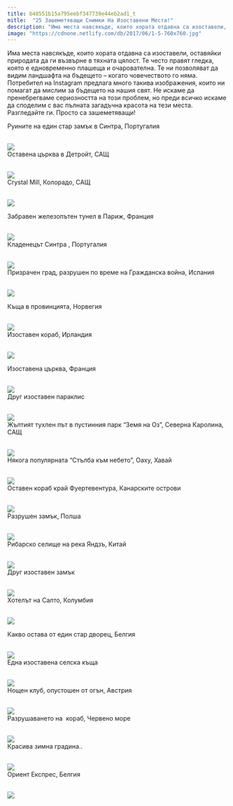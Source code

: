 ```yaml
---
title: b48551b15a795eebf347739e44eb2ad1_t
mitle:  "25 Зашеметяващи Снимки На Изоставени Места!"
description: "Има места навсякъде, които хората отдавна са изоставели, оставяйки природата да ги възвърне в тяхната цялост. Те често правят гледка, която е едновременно плашеща и"
image: "https://cdnone.netlify.com/db/2017/06/1-5-760x760.jpg"
---
```


 <p>Има места навсякъде, които хората отдавна са изоставели, оставяйки природата да ги възвърне в тяхната цялост. Те често правят гледка, която е едновременно плашеща и очарователна. Те ни позволяват да видим ландшафта на бъдещето – когато човечеството го няма. Потребител на Instagram предлага много такива изображения, които ни помагат да мислим за бъдещето на нашия свят. Не искаме да пренебрегваме сериозността на този проблем, но преди всичко искаме да споделим с вас пълната загадъчна красота на тези места. Разгледайте ги. Просто са зашеметяващи!</p>      <p> Руините на един стар замък в Синтра, Португалия</p> <p> <br/><img src="https://cdnone.netlify.com/db/2017/06/1-5-760x760.jpg"/><br/> Оставена църква в Детройт, САЩ</p> <p> <br/><img src="https://cdnone.netlify.com/db/2017/06/2-5-760x760.jpg"/><br/> Crystal Mill, Колорадо, САЩ</p>      <p> <br/><img src="https://cdnone.netlify.com/db/2017/06/3-6-760x760.jpg"/><br/></p> <p> Забравен железопътен тунел в Париж, Франция</p> <p> <br/><img src="https://cdnone.netlify.com/db/2017/06/4-6-760x760.jpg"/><br/> Кладенецът Синтра , Португалия</p> <p> <br/><img src="https://cdnone.netlify.com/db/2017/06/5-5-760x760.jpg"/><br/> Призрачен град, разрушен по време на Гражданска война, Испания</p>      <p> <br/><img src="https://cdnone.netlify.com/db/2017/06/6-6-760x760.jpg"/><br/></p> <p>Къща в провинцията, Норвегия</p> <p> <br/><img src="https://cdnone.netlify.com/db/2017/06/7-5-760x760.jpg"/><br/> Изоставен кораб, Ирландия</p> <p> <br/><img src="https://cdnone.netlify.com/db/2017/06/8-6-760x760.jpg"/><br/></p> <p> Изоставена църква, Франция</p> <p> <br/><img src="https://cdnone.netlify.com/db/2017/06/9-5-760x760.jpg"/><br/> Друг изоставен параклис</p>      <p> <br/><img src="https://cdnone.netlify.com/db/2017/06/10-5-760x760.jpg"/><br/> Жълтият тухлен път в пустинния парк “Земя на Оз”, Северна Каролина, САЩ</p> <p> <br/><img src="https://cdnone.netlify.com/db/2017/06/11-5-760x760.jpg"/><br/> Някога популярната “Стълба към небето”, Оаху, Хавай</p> <p> <br/><img src="https://cdnone.netlify.com/db/2017/06/12-5-760x760.jpg"/><br/> Оставен кораб край Фуертевентура, Канарските острови</p> <p> <br/><img src="https://cdnone.netlify.com/db/2017/06/13-5-760x635.jpg"/><br/> Разрушен замък, Полша</p>      <p> <br/><img src="https://cdnone.netlify.com/db/2017/06/14-4-760x760.jpg"/><br/> Рибарско селище на река Яндзъ, Китай</p> <p> <br/><img src="https://cdnone.netlify.com/db/2017/06/15-3-760x428.jpg"/><br/> Друг изоставен замък</p> <p> <br/><img src="https://cdnone.netlify.com/db/2017/06/16-2-760x760.jpg"/><br/> Хотелът на Салто, Колумбия</p> <p> <br/><img src="https://cdnone.netlify.com/db/2017/06/17-2-760x570.jpg"/><br/></p> <p> Какво остава от един стар дворец, Белгия</p> <p> <br/><img src="https://cdnone.netlify.com/db/2017/06/18-2-760x760.jpg"/><br/> Една изоставена селска къща</p> <p> <br/><img src="https://cdnone.netlify.com/db/2017/06/19-2-760x760.jpg"/><br/> Нощен клуб, опустошен от огън, Австрия</p> <p> <br/><img src="https://cdnone.netlify.com/db/2017/06/20-2-760x760.jpg"/><br/> Разрушаването на  кораб, Червено море</p> <p> <br/><img src="https://cdnone.netlify.com/db/2017/06/21-1-760x760.jpg"/><br/> Красива зимна градина..</p> <p> <br/><img src="https://cdnone.netlify.com/db/2017/06/22-1-760x760.jpg"/><br/> Ориент Експрес, Белгия</p> <p> <br/><img src="https://cdnone.netlify.com/db/2017/06/23-1-760x506.jpg"/><br/></p>       